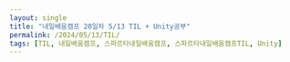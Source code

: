 ```yaml
---
layout: single
title: "내일배움캠프 20일차 5/13 TIL + Unity공부"
permalink: /2024/05/13/TIL/
tags: [TIL, 내일배움캠프, 스파르타내일배움캠프, 스파르타내일배움캠프TIL, Unity]
---
```

# 
